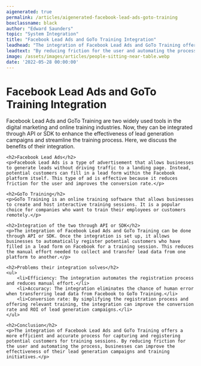 ```yaml
---
aigenerated: true
permalink: /articles/aigenerated-facebook-lead-ads-goto-training
boxclassname: black
author: "Edward Saunders"
topic: "System Integration"
title: "Facebook Lead Ads and GoTo Training Integration"
leadhead: "The integration of Facebook Lead Ads and GoTo Training offers a more efficient and accurate process for capturing and registering potential customers for training sessions"
leadtext: "By reducing friction for the user and automating the process, businesses can improve the effectiveness of their lead generation campaigns and training initiatives."
image: /assets/images/articles/people-sitting-near-table.webp
date: '2022-05-28 00:00:00'
---
```

<div class="arttext">    <h1>Facebook Lead Ads and GoTo Training Integration</h1>
    <p>Facebook Lead Ads and GoTo Training are two widely used tools in the digital marketing and online training industries. Now, they can be integrated through API or SDK to enhance the effectiveness of lead generation campaigns and streamline the training process. Here, we discuss the benefits of their integration.</p>

    <h2>Facebook Lead Ads</h2>
    <p>Facebook Lead Ads is a type of advertisement that allows businesses to generate leads without driving traffic to a landing page. Instead, potential customers can fill in a lead form within the Facebook platform itself. This type of ad is effective because it reduces friction for the user and improves the conversion rate.</p>

    <h2>GoTo Training</h2>
    <p>GoTo Training is an online training software that allows businesses to create and host interactive training sessions. It is a popular choice for companies who want to train their employees or customers remotely.</p>

    <h2>Integration of the two through API or SDK</h2>
    <p>The integration of Facebook Lead Ads and GoTo Training can be done through API or SDK. Once the integration is set up, it allows businesses to automatically register potential customers who have filled in a lead form on Facebook for a training session. This reduces the manual effort needed to collect and transfer lead data from one platform to another.</p>

    <h2>Problems their integration solves</h2>
    <ul>
        <li>Efficiency: The integration automates the registration process and reduces manual effort.</li>
        <li>Accuracy: The integration eliminates the chance of human error when transferring lead data from Facebook to GoTo Training.</li>
        <li>Conversion rate: By simplifying the registration process and offering relevant training, the integration can improve the conversion rate and ROI of lead generation campaigns.</li>
    </ul>

    <h2>Conclusion</h2>
    <p>The integration of Facebook Lead Ads and GoTo Training offers a more efficient and accurate process for capturing and registering potential customers for training sessions. By reducing friction for the user and automating the process, businesses can improve the effectiveness of their lead generation campaigns and training initiatives.</p>
</div>